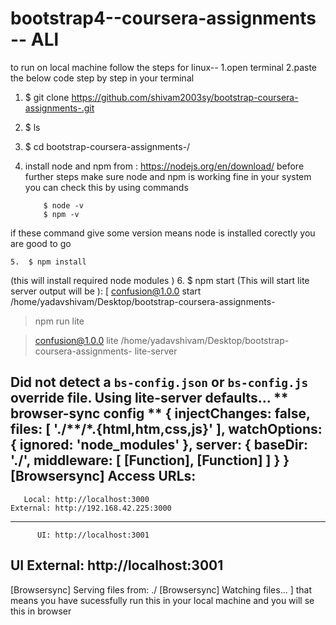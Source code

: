 # bootstrap4--coursera-assignments -- ALl
to run on local machine 
follow the steps  for linux--
1.open terminal 
2.paste the below code step by step  in your terminal

   1.  $ git clone https://github.com/shivam2003sy/bootstrap-coursera-assignments-.git
   2.  $ ls
   3.  $ cd bootstrap-coursera-assignments-/
4. install node and npm from : https://nodejs.org/en/download/
         before further steps make sure node and npm is working fine in your system 
         you can check this by using commands 
         
           $ node -v
           $ npm -v
                      
 if these command give some version means node is installed corectly you are good to go 
 
    
    5.  $ npm install
  (this will install required node modules )
    6.  $ npm start 
(This will start lite server output will be ):
[
 confusion@1.0.0 start /home/yadavshivam/Desktop/bootstrap-coursera-assignments-
> npm run lite


> confusion@1.0.0 lite /home/yadavshivam/Desktop/bootstrap-coursera-assignments-
> lite-server

Did not detect a `bs-config.json` or `bs-config.js` override file. Using lite-server defaults...
** browser-sync config **
{ injectChanges: false,
  files: [ './**/*.{html,htm,css,js}' ],
  watchOptions: { ignored: 'node_modules' },
  server: { baseDir: './', middleware: [ [Function], [Function] ] } }
[Browsersync] Access URLs:
 ---------------------------------------
       Local: http://localhost:3000
    External: http://192.168.42.225:3000
 ---------------------------------------
          UI: http://localhost:3001
 UI External: http://localhost:3001
 ---------------------------------------
[Browsersync] Serving files from: ./
[Browsersync] Watching files...
                                  ]
  that means you have sucessfully run this in your local machine and you will se this in browser

  

